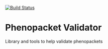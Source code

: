 [![Build Status](https://api.travis-ci.com/phenopackets/phenopacket-validator.svg?branch=master)](https://api.travis-ci.com/phenopackets/phenopacket-validator.svg?branch=master)

# Phenopacket Validator
Library and tools to help validate phenopackets
